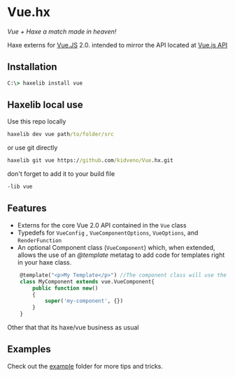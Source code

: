 # Vue.hx

*Vue + Haxe a match made in heaven!*

Haxe externs for [Vue.JS](https://vuejs.org/ "Vue.js Homepage") 2.0. intended to mirror the API located at [Vue.js API](https://vuejs.org/api/)


## Installation
```cmd
C:\> haxelib install vue
```

## Haxelib local use

Use this repo locally

```cmd
haxelib dev vue path/to/folder/src
```

or use git directly

```cmd
haxelib git vue https://github.com/kidveno/Vue.hx.git
```

don't forget to add it to your build file

```cmd
-lib vue
```


## Features

+ Externs for the core Vue 2.0 API contained in the ```Vue``` class
+ Typedefs for `VueConfig` , `VueComponentOptions`, `VueOptions`, and `RenderFunction`
+ An optional Component class (`VueComponent`) which, when extended, allows the use of an *@template* metatag to add code for templates right in your haxe class.
```haxe
    @template("<p>My Template</p>") //The component class will use the first @template for the template
    class MyComponent extends vue.VueComponent{
        public function new()
        {
            super('my-component', {})
        }
    }
```

Other that that its haxe/vue business as usual


## Examples

Check out the [example](example) folder for more tips and tricks.

